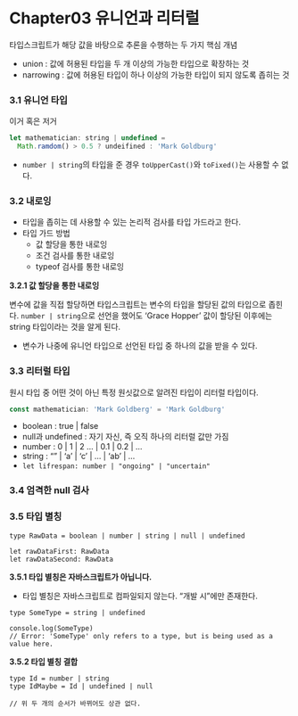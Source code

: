 # Chapter03 유니언과 리터럴

타입스크립트가 해당 값을 바탕으로 추론을 수행하는 두 가지 핵심 개념

- union : 값에 허용된 타입을 두 개 이상의 가능한 타입으로 확장하는 것
- narrowing : 값에 허용된 타입이 하나 이상의 가능한 타입이 되지 않도록 좁히는 것

### 3.1 유니언 타입

이거 혹은 저거

```jsx
let mathematician: string | undefined =
  Math.ramdom() > 0.5 ? undeifined : 'Mark Goldburg'
```

- `number | string`의 타입을 준 경우 `toUpperCast()`와 `toFixed()`는 사용할 수 없다.

### 3.2 내로잉

- 타입을 좁히는 데 사용할 수 있는 논리적 검사를 타입 가드라고 한다.
- 타입 가드 방법
  - 값 할당을 통한 내로잉
  - 조건 검사를 통한 내로잉
  - typeof 검사를 통한 내로잉

**3.2.1 값 할당을 통한 내로잉**

변수에 값을 직접 할당하면 타입스크립트는 변수의 타입을 할당된 값의 타입으로 좁힌다. `number | string`으로 선언을 했어도 ‘Grace Hopper’ 값이 할당된 이후에는 string 타입이라는 것을 알게 된다.

- 변수가 나중에 유니언 타입으로 선언된 타입 중 하나의 값을 받을 수 있다.

### 3.3 리터럴 타입

원시 타입 중 어떤 것이 아닌 특정 원싯값으로 알려진 타입이 리터럴 타입이다.

```jsx
const mathematician: 'Mark Goldberg' = 'Mark Goldburg'
```

- boolean : true | false
- null과 undefined : 자기 자신, 즉 오직 하나의 리터럴 값만 가짐
- number : 0 | 1 | 2 … | 0.1 | 0.2 | …
- string : “” | ‘a’ | ‘c’ | … | ‘ab’ | …
- `let lifrespan: number | "ongoing" | "uncertain"`

### 3.4 엄격한 null 검사

### 3.5 타입 별칭

```tsx
type RawData = boolean | number | string | null | undefined

let rawDataFirst: RawData
let rawDataSecond: RawData
```

**3.5.1 타입 별칭은 자바스크립트가 아닙니다.**

- 타입 별칭은 자바스크립트로 컴파일되지 않는다. “개발 시”에만 존재한다.

```tsx
type SomeType = string | undefined

console.log(SomeType)
// Error: 'SomeType' only refers to a type, but is being used as a value here.
```

**3.5.2 타입 별칭 결합**

```tsx
type Id = number | string
type IdMaybe = Id | undefined | null

// 위 두 개의 순서가 바뀌어도 상관 없다.
```
